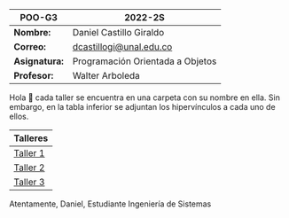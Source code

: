 
| POO-G3 | 2022-2S |
| --- | --- |
| **Nombre:** | Daniel Castillo Giraldo  |
| **Correo:** | dcastillogi@unal.edu.co |
| **Asignatura:** | Programación Orientada a Objetos |
| **Profesor:** | Walter Arboleda |

Hola 👋 cada taller se encuentra en una carpeta con su nombre en ella. Sin embargo, en la tabla inferior se adjuntan los hipervínculos a cada uno de ellos.

| Talleres |
| --- |
| [Taller 1](https://github.com/danielcgiraldo/POO_Talleres) |
| [Taller 2](https://github.com/danielcgiraldo/POO_Talleres) |
| [Taller 3](https://github.com/danielcgiraldo/POO_Talleres) |

Atentamente,
Daniel,
Estudiante Ingeniería de Sistemas